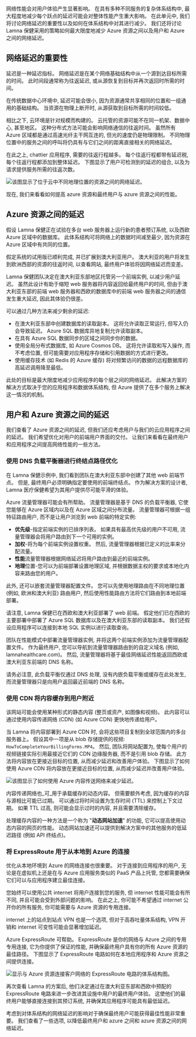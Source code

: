 网络性能会对用户体验产生显著影响。 在具有多种不同服务的复杂体系结构中, 最大程度地减少每个跃点的延迟可能会对整体性能产生重大影响。 在此单元中, 我们将讨论网络延迟的重要性以及如何在体系结构中对其进行减少。 我们还将讨论 Lamna 保健采用的策略如何最大限度地减少 Azure 资源之间以及用户和 Azure 之间的网络延迟。

## <a name="the-importance-of-network-latency"></a>网络延迟的重要性

延迟是一种延迟指标。 网络延迟是在某个网络基础结构中从一个源到达目标所需的时间。 此时间段通常称为往返延迟, 或从源恢复到目标并再次返回时所需的时间。

在传统数据中心环境中, 延迟可能会很小, 因为资源通常共享相同的位置和一组通用的基础结构。 当资源在物理上断开时, 从源获取到目标所需的时间较低。

相比之下, 云环境是针对规模而构建的。 云托管的资源可能不在同一机架、数据中心, 甚至地区。 这种分布式方法可能会影响网络通信的往返时间。 虽然所有 Azure 区域都是通过高速光纤主干网互连的, 但光的速度仍是物理限制。 不同物理位置中的服务之间的呼叫将仍具有与它们之间的距离直接相关的网络延迟。

在此之上, chattier 应用程序, 需要的往返行程越多。 每个往返行程都带有延迟税, 每个往返行程都添加到整体延迟。 下图显示了用户可检测到的延迟的组合, 以及为请求提供服务所需的往返次数。

![该图显示了位于云中不同地理位置的资源之间的网络延迟。](../media/3-networkLatency.png)

现在, 我们来看看如何提高 azure 资源和最终用户与 azure 资源之间的性能。

## <a name="latency-between-azure-resources"></a>Azure 资源之间的延迟

假设 Lamna 保健正在试验在多台 web 服务器上运行新的患者预订系统, 以及西欧 Azure 区域中的数据库。 此体系结构可将网络上的数据时间减至最少, 因为资源在 Azure 区域中有共同的位置。

假定系统的试用版已顺利完成, 并已扩展到澳大利亚用户。 澳大利亚的用户将发生到欧洲西部的资源的往返时间, 以查看网站, 最终用户体验将因网络延迟而变差。

Lamna 保健团队决定在澳大利亚东部地区托管另一个前端实例, 以减少用户延迟。 虽然此设计有助于缩短 web 服务器将内容返回给最终用户的时间, 但由于澳大利亚东部的前端 web 服务器和西欧的数据库中的前端 web 服务器之间的通信发生重大延迟, 因此其体验仍很差。

可以通过几种方法来减少剩余的延迟:

- 在澳大利亚东部中创建数据库的读取副本。 这将允许读取正常运行, 但写入仍会导致延迟。 Azure SQL 数据库异地复制允许读取副本。
- 在具有 Azure SQL 数据同步的区域之间同步你的数据。
- 使用全局分布式数据库, 如 Azure Cosmos DB。 这将允许读取和写入操作, 而不考虑位置, 但可能需要对应用程序存储和引用数据的方式进行更改。
- 使用缓存技术 (如 Redis 的 Azure 缓存) 将对频繁访问的数据的远程数据库的高延迟调用降至最低。

此处的目标是最大限度地减少应用程序的每个层之间的网络延迟。 此解决方案的解决方式取决于您的应用程序和数据体系结构, 但 Azure 提供了在多个服务上解决这一情况的机制。

## <a name="latency-between-users-and-azure-resources"></a>用户和 Azure 资源之间的延迟

我们查看了 Azure 资源之间的延迟, 但我们还应考虑用户与我们的云应用程序之间的延迟。 我们希望优化对用户的前端用户界面的交付。 让我们来看看在最终用户和应用程序之间提高网络性能的一些方法。

### <a name="use-a-dns-load-balancer-for-endpoint-path-optimization"></a>使用 DNS 负载平衡器进行终结点路径优化

在 Lamna 保健示例中, 我们看到团队在澳大利亚东部中创建了其他 web 前端节点。 但是, 最终用户必须明确指定要使用的前端终结点。 作为解决方案的设计者, Lamna 医疗保健希望为其用户提供尽可能平滑的体验。

Azure 流量管理器可能会有所帮助。 流量管理器是基于 DNS 的负载平衡器, 它使您能够在 Azure 区域内以及在 Azure 区域之间分布流量。 流量管理器可根据一组特征路由用户, 而不是让用户浏览到 web 前端的特定实例:

- **优先级**-指定前端实例的已排序列表。 如果具有最高优先级的用户不可用, 流量管理器会将用户路由到下一个可用的实例。
- **加权**-将为每个前端实例设置权重。 然后, 流量管理器根据已定义的比率来分配流量。
- **性能**流量管理器根据网络延迟将用户路由到最近的前端实例。
- **地理**位置-您可以为前端部署设置地理区域, 并根据数据主权的要求或本地化内容来路由您的用户。

此外, 还可以嵌套流量管理器配置文件。 您可以先使用地理路由在不同地理位置 (例如, 欧洲和澳大利亚) 路由用户, 然后使用性能路由方法将它们路由到本地前端部署。

请注意, Lamna 保健已在西欧和澳大利亚部署了 web 前端。 假定他们已在西欧的主要部署中部署了 Azure SQL 数据库以及在澳大利亚东部的读取副本。 我们还假设应用程序可以连接到本地 SQL 实例以进行读取查询。

团队在性能模式中部署流量管理器实例, 并将这两个前端实例添加为流量管理器配置文件。 作为最终用户, 您可以导航到流量管理器路由到的自定义域名 (例如, lamnahealthcare.com)。 然后, 流量管理器将基于最佳网络延迟性能返回西欧或澳大利亚东前端的 DNS 名称。

请务必注意, 此负载平衡仅通过 DNS 处理, 没有内嵌负载平衡或缓存在此处发生, 而流量管理器只是向用户返回最近前端的 DNS 名称。

### <a name="use-cdn-to-cache-content-close-to-users"></a>使用 CDN 将内容缓存到用户附近

该网站可能会使用某种形式的静态内容 (整页或资产, 如图像和视频)。 此内容可以通过使用内容传递网络 (CDN) (如 Azure CDN) 更快地传递给用户。 

当 Lamna 将内容部署到 Azure CDN 时, 会将这些项目复制到全球范围内的多台服务器上。 假设其中一项是从 blob 存储提供的视频: `HowToCompleteYourBillingForms.MP4`。 然后, 团队将网站配置为, 使每个用户的视频链接实际引用最接近它们的 CDN 边缘服务器, 而不是引用 blob 存储。 此方法将内容放在更接近目标的位置, 从而减少延迟和改善用户体验。 下图显示了如何使用 Azure CDN 将内容放在更接近目标的位置, 从而减少延迟并改善用户体验。

![该图显示了如何使用 Azure 内容传送网络来减少延迟。](../media/3-cdnSketch.png)

内容传递网络也_可_用于承载缓存的动态内容。 但需要额外考虑, 因为缓存的内容与源相比可能已过期。 可以通过将时间设置为生存时间 (TTL) 来控制上下文过期。 如果 TTL 过高, 则可能会显示过时的内容, 并且需要清除缓存。

处理缓存内容的一种方法是一个称为 "**动态网站加速**" 的功能, 它可以提高使用动态内容的网页的性能。 动态网站加速还可以提供到解决方案中的其他服务的低延迟路径 (例如 API 终结点)。

### <a name="use-expressroute-for-connectivity-from-on-premises-to-azure"></a>将 ExpressRoute 用于从本地到 Azure 的连接

优化从本地环境到 Azure 的网络连接也很重要。 对于连接到应用程序的用户, 无论是在虚拟机上还是在与 Azure 应用服务类似的 PaaS 产品上托管, 您都需要确保它们可以与应用程序建立最佳连接。 

您始终可以使用公共 internet 将用户连接到您的服务, 但 internet 性能可能会有所不同, 并且可能会受到外部问题的影响。 在此之上, 你可能不希望通过 internet 公开你的所有服务, 你可能需要与 Azure 资源的专用连接。

internet 上的站点到站点 VPN 也是一个选项, 但对于高吞吐量体系结构, VPN 开销和 internet 可变性可能会显著增加延迟。

Azure ExpressRoute 可帮助。 ExpressRoute 是你的网络与 Azure 之间的专用专用连接, 它为你提供了保证的性能, 并确保最终用户具有你的所有 Azure 资源的最佳路径。 下图显示了 ExpressRoute 电路如何在本地应用程序和 Azure 资源之间提供连接。

![显示与 Azure 资源连接客户网络的 ExpressRoute 电路的体系结构图。](../media/3-expressroute-connection-overview.png)

再次查看 Lamna 的方案后, 他们决定通过在澳大利亚东部和西欧中预配的 ExpressRoute 电路来进一步改进其设施中用户的最终用户体验。 这使他们的最终用户能够直接连接到其预订系统, 并确保其应用程序可能具有最低延迟。

考虑到对体系结构的网络延迟的影响对于确保最终用户可能获得最佳性能非常重要。 我们查看了一些选项, 以降低最终用户和 azure 之间和 azure 资源之间的网络延迟。